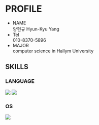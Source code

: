 #  PROFILE
* NAME</br>양현규 Hyun-Kyu Yang
* Tel</br> 010-8370-5896
* MAJOR</br> computer science in Hallym University

## SKILLS
### LANGUAGE
<img src ="https://img.shields.io/badge/C Language-A8B9CC?style=flat&logo=C&logoColor=white"/>  <img src ="https://img.shields.io/badge/Python-3776AB?style=flat&logo=Python&logoColor=white"/>
### OS
<img src ="https://img.shields.io/badge/Ubuntu-E95420?style=flat&logo=Ubuntu&logoColor=white"/>
